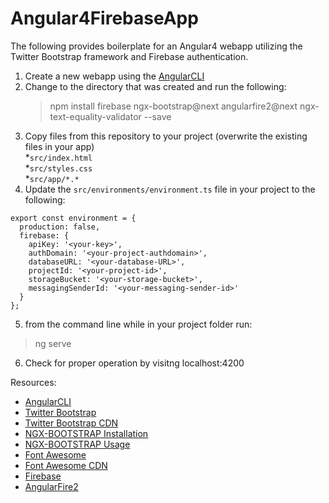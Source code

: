 # Angular4FirebaseApp

The following provides boilerplate for an Angular4 webapp utilizing the Twitter Bootstrap framework and Firebase authentication.  

1.  Create a new webapp using the [AngularCLI](https://cli.angular.io/)
2.  Change to the directory that was created and run the following:
    >npm install firebase ngx-bootstrap@next angularfire2@next ngx-text-equality-validator --save
3.  Copy files from this repository to your project (overwrite the existing files in your app)  
  *```src/index.html```  
  *```src/styles.css```  
  *```src/app/*.*```    
4.  Update the ```src/environments/environment.ts``` file in your project to the following:
```
export const environment = {
  production: false,
  firebase: {
    apiKey: '<your-key>',
    authDomain: '<your-project-authdomain>',
    databaseURL: '<your-database-URL>',
    projectId: '<your-project-id>',
    storageBucket: '<your-storage-bucket>',
    messagingSenderId: '<your-messaging-sender-id>'
  }
};
```
5.  from the command line while in your project folder run:
>ng serve

6.  Check for proper operation by visitng localhost:4200



Resources:
  * [AngularCLI](https://cli.angular.io/)  
  * [Twitter Bootstrap](http://getbootstrap.com/)  
  * [Twitter Bootstrap CDN](http://getbootstrap.com/getting-started/)  
  * [NGX-BOOTSTRAP Installation](https://github.com/valor-software/ngx-bootstrap#installation-instructions)  
  * [NGX-BOOTSTRAP Usage](http://valor-software.com/ngx-bootstrap/#/)  
  * [Font Awesome](http://fontawesome.io/)  
  * [Font Awesome CDN](https://www.bootstrapcdn.com/fontawesome/)  
  * [Firebase](https://firebase.google.com/)  
  * [AngularFire2](https://github.com/angular/angularfire2/blob/master/docs/1-install-and-setup.md)  
